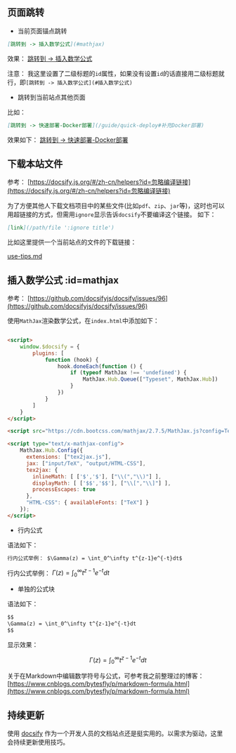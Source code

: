 
## 页面跳转

- 当前页面锚点跳转

```md
[跳转到 -> 插入数学公式](#mathjax)
```

效果： [跳转到 -> 插入数学公式](#mathjax)

注意： 我这里设置了二级标题的`id`属性，如果没有设置`id`的话直接用二级标题就行，即`[跳转到 -> 插入数学公式](#插入数学公式)`

- 跳转到当前站点其他页面

比如： 

```md
[跳转到 -> 快速部署-Docker部署](/guide/quick-deploy#补充Docker部署)
```

效果如下： [跳转到 -> 快速部署-Docker部署](/guide/quick-deploy#补充Docker部署)


## 下载本站文件

参考： [https://docsify.js.org/#/zh-cn/helpers?id=忽略编译链接](https://docsify.js.org/#/zh-cn/helpers?id=忽略编译链接)

为了方便其他人下载文档项目中的某些文件(比如`pdf`、`zip`、`jar`等)，这时也可以用超链接的方式，但需用`ignore`显示告诉`docsify`不要编译这个链接。 如下：

```md
[link](/path/file ':ignore title')
```

比如这里提供一个当前站点的文件的下载链接：

[use-tips.md](/guide/use-tips.md ':ignore 点击下载文件')

## 插入数学公式 :id=mathjax

参考： [https://github.com/docsifyjs/docsify/issues/96](https://github.com/docsifyjs/docsify/issues/96)

使用`MathJax`渲染数学公式，在`index.html`中添加如下：

```html

<script>
    window.$docsify = {
        plugins: [
            function (hook) {
                hook.doneEach(function () {
                    if (typeof MathJax !== 'undefined') {
                        MathJax.Hub.Queue(["Typeset", MathJax.Hub])
                    }
                })
            }
        ]
    }
</script>

<script src="https://cdn.bootcss.com/mathjax/2.7.5/MathJax.js?config=TeX-AMS-MML_HTMLorMML"></script>

<script type="text/x-mathjax-config">
    MathJax.Hub.Config({
      extensions: ["tex2jax.js"],
      jax: ["input/TeX", "output/HTML-CSS"],
      tex2jax: {
        inlineMath: [ ['$','$'], ["\\(","\\)"] ],
        displayMath: [ ['$$','$$'], ["\\[","\\]"] ],
        processEscapes: true
      },
      "HTML-CSS": { availableFonts: ["TeX"] }
    });
</script>
```

- 行内公式

语法如下：

```md
行内公式举例： $\Gamma(z) = \int_0^\infty t^{z-1}e^{-t}dt$
```

行内公式举例： $\Gamma(z) = \int_0^\infty t^{z-1}e^{-t}dt$


- 单独的公式块

语法如下：

```md
$$
\Gamma(z) = \int_0^\infty t^{z-1}e^{-t}dt
$$
```


显示效果：

$$
\Gamma(z) = \int_0^\infty t^{z-1}e^{-t}dt
$$

关于在Markdown中编辑数学符号与公式，可参考我之前整理过的博客： [https://www.cnblogs.com/bytesfly/p/markdown-formula.html](https://www.cnblogs.com/bytesfly/p/markdown-formula.html)

## 持续更新

使用 [docsify](https://docsify.js.org/#/zh-cn/) 作为一个开发人员的文档站点还是挺实用的。以需求为驱动，这里会持续更新使用技巧。
